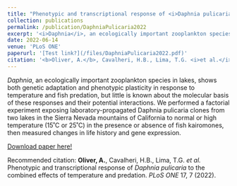 ```yaml
---
title: "Phenotypic and transcriptional response of <i>Daphnia pulicaria</i> to the combined effects of temperature and predation"
collection: publications
permalink: /publication/DaphniaPulicaria2022
excerpt: '<i>Daphnia</i>, an ecologically important zooplankton species in lakes, shows both genetic adaptation and phenotypic plasticity in response to temperature and fish predation, but little is known about the molecular basis of these responses and their potential interactions. We performed a factorial experiment exposing laboratory-propagated Daphnia pulicaria clones from two lakes in the Sierra Nevada mountains of California to normal or high temperature (15˚C or 25˚C) in the presence or absence of fish kairomones, then measured changes in life history and gene expression.'
date: 2022-06-14
venue: 'PLoS ONE'
paperurl: '[Test link?](/files/DaphniaPulicaria2022.pdf)'
citation: '<b>Oliver, A.</b>, Cavalheri, H.B., Lima, T.G. <i>et al.</i> Phenotypic and transcriptional response of <i>Daphnia pulicaria</i> to the combined effects of temperature and predation. <i>PLoS ONE</i> 17, 7 (2022).'
---
```

<i>Daphnia</i>, an ecologically important zooplankton species in lakes, shows both genetic adaptation and phenotypic plasticity in response to temperature and fish predation, but little is known about the molecular basis of these responses and their potential interactions. We performed a factorial experiment exposing laboratory-propagated Daphnia pulicaria clones from two lakes in the Sierra Nevada mountains of California to normal or high temperature (15˚C or 25˚C) in the presence or absence of fish kairomones, then measured changes in life history and gene expression.

[Download paper here!](/files/DaphniaPulicaria2022.pdf)

Recommended citation: <b>Oliver, A.</b>, Cavalheri, H.B., Lima, T.G. <i>et al.</i> Phenotypic and transcriptional response of <i>Daphnia pulicaria</i> to the combined effects of temperature and predation. <i>PLoS ONE</i> 17, 7 (2022).



